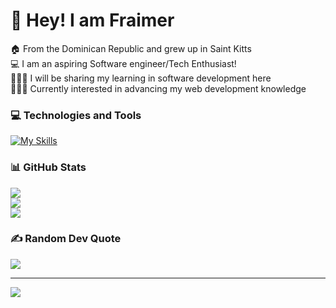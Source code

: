 # 💫 Hey! I am Fraimer
🏠 From the Dominican Republic and grew up in Saint Kitts<br>💻 I am an aspiring Software engineer/Tech Enthusiast!<br>💁🏽‍♂️ I will be sharing my learning in software development here<br>👨🏽‍💻 Currently interested in advancing my web development knowledge


### 💻 Technologies and Tools
[![My Skills](https://skillicons.dev/icons?i=js,ts,py,html,css,bun,nodejs,react,nextjs,express,git,mongodb,tailwind,discord,discordjs,zig,vscode,windows)](https://skillicons.dev)


### 📊 GitHub Stats
![](https://github-readme-stats.vercel.app/api?username=fraimerr&theme=radical&hide_border=false&include_all_commits=false&count_private=false)<br/>
![](https://github-readme-streak-stats.herokuapp.com/?user=fraimerr&theme=radical&hide_border=false)<br/>
![](https://github-readme-stats.vercel.app/api/top-langs/?username=fraimerr&theme=radical&hide_border=false&include_all_commits=false&count_private=false&layout=compact)

### ✍️ Random Dev Quote
![](https://quotes-github-readme.vercel.app/api?type=horizontal&theme=radical)

---
[![](https://visitcount.itsvg.in/api?id=fraimerr&icon=5&color=6)](https://visitcount.itsvg.in)

<!-- Proudly created with GPRM ( https://gprm.itsvg.in ) -->
